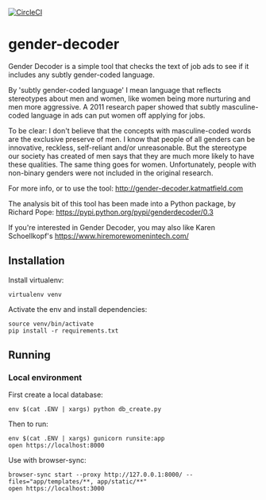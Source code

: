 [![CircleCI](https://circleci.com/gh/fterrier/gender-decoder.svg?style=svg)](https://circleci.com/gh/fterrier/gender-decoder)

# gender-decoder

Gender Decoder is a simple  tool that checks the text of job ads to see if it includes any subtly gender-coded language.

By 'subtly gender-coded language' I mean language that reflects stereotypes about men and women, like women being more nurturing and men more aggressive. A 2011 research paper showed that subtly masculine-coded language in ads can put women off applying for jobs.

To be clear: I don't believe that the concepts with masculine-coded words are the exclusive preserve of men. I know that people of all genders can be innovative, reckless, self-reliant and/or unreasonable. But the stereotype our society has created of men says that they are much more likely to have these qualities. The same thing goes for women. Unfortunately, people with non-binary genders were not included in the original research.

For more info, or to use the tool:
http://gender-decoder.katmatfield.com

The analysis bit of this tool has been made into a Python package, by Richard Pope:
https://pypi.python.org/pypi/genderdecoder/0.3

If you're interested in Gender Decoder, you may also like Karen Schoellkopf's
https://www.hiremorewomenintech.com/


## Installation

Install virtualenv:

```
virtualenv venv
```

Activate the env and install dependencies:

```
source venv/bin/activate
pip install -r requirements.txt
```

## Running

### Local environment

First create a local database:

```
env $(cat .ENV | xargs) python db_create.py
```

Then to run:

```
env $(cat .ENV | xargs) gunicorn runsite:app
open https://localhost:8000
```

Use with browser-sync:

```
browser-sync start --proxy http://127.0.0.1:8000/ --files="app/templates/**, app/static/**"
open https://localhost:3000
```
